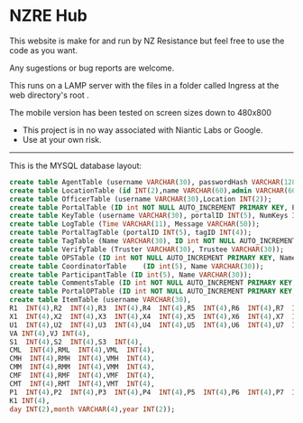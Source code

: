NZRE Hub
==============
This website is make for and run by NZ Resistance but feel free to use the code as you want.

Any sugestions or bug reports are welcome.

This runs on a LAMP server with the files in a folder called Ingress at the web directory's root .

The mobile version has been tested on screen sizes down to 480x800

* This project is in no way associated with Niantic Labs or Google.
* Use at your own risk.

***
This is the MYSQL database layout:

```sql
create table AgentTable (username VARCHAR(30), passwordHash VARCHAR(128), Admin tinyint(1), lvl INT(3), AP  INT(9), Location INT(2), InLvl INT(3), outLvl INT(3));
create table LocationTable (id INT(2),name VARCHAR(60),admin VARCHAR(60),Description VARCHAR(10000));
create table OfficerTable (username VARCHAR(30),Location INT(2));
create table PortalTable (ID int NOT NULL AUTO_INCREMENT PRIMARY KEY, PortalName VARCHAR(60), Location int(2), Lat int(10), Lon int(10));
create table KeyTable (username VARCHAR(30), portalID INT(5), NumKeys INT(4));
create table LogTable (Time VARCHAR(11), Message VARCHAR(50));
create table PortalTagTable (portalID INT(5), tagID INT(4));
create table TagTable (Name VARCHAR(30), ID int NOT NULL AUTO_INCREMENT PRIMARY KEY);
create table VerifyTable (Truster VARCHAR(30), Trustee VARCHAR(30));
create table OPSTable (ID int NOT NULL AUTO_INCREMENT PRIMARY KEY, Name VARCHAR(60), Description VARCHAR(10000), Private tinyint(1), Archived tinyint(1));
create table CoordinatorTable	 (ID int(5), Name VARCHAR(30));
create table ParticipantTable (ID int(5), Name VARCHAR(30));
create table CommentsTable (ID int NOT NULL AUTO_INCREMENT PRIMARY KEY, OP_ID int(5), Msg VARCHAR(10000), Name VARCHAR(30), Time int(11));
create table PortalOPTable (ID int NOT NULL AUTO_INCREMENT PRIMARY KEY, PortalName VARCHAR(60), Location int(2), Lat int(10), Lon int(10), Private tinyint(1), OP_ID int(5));
create table ItemTable (username VARCHAR(30),
R1  INT(4),R2  INT(4),R3  INT(4),R4  INT(4),R5  INT(4),R6  INT(4),R7  INT(4),R8  INT(4),
X1  INT(4),X2  INT(4),X3  INT(4),X4  INT(4),X5  INT(4),X6  INT(4),X7  INT(4),X8  INT(4),
U1  INT(4),U2  INT(4),U3  INT(4),U4  INT(4),U5  INT(4),U6  INT(4),U7  INT(4),U8  INT(4),
VA INT(4),VJ INT(4),
S1  INT(4),S2  INT(4),S3  INT(4),
CML  INT(4),RML  INT(4),VML  INT(4),
CMH  INT(4),RMH  INT(4),VMH  INT(4),
CMM  INT(4),RMM  INT(4),VMM  INT(4),
CMF  INT(4),RMF  INT(4),VMF  INT(4),
CMT  INT(4),RMT  INT(4),VMT  INT(4),
P1  INT(4),P2  INT(4),P3  INT(4),P4  INT(4),P5  INT(4),P6  INT(4),P7  INT(4),P8  INT(4),
K1 INT(4),
day INT(2),month VARCHAR(4),year INT(2));
```
